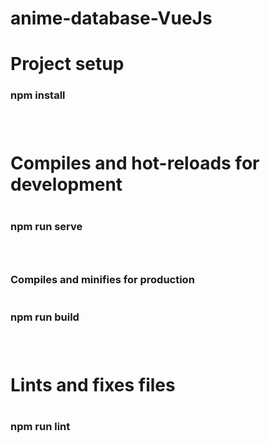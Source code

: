 # anime-database-VueJs
<h1>Project setup</h1>
<h3>npm install<h3><br/>


<h1>Compiles and hot-reloads for development<h1>
<h3>npm run serve<h3><br/>


<h3>Compiles and minifies for production<h1>
<h3>npm run build<h3><br/>


<h1>Lints and fixes files<h1>
<h3>npm run lint<h3><br/>



